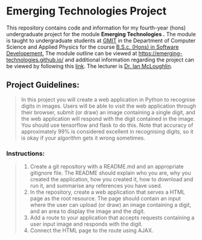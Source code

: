 # Emerging Technologies Project
This repository contains code and information for my fourth-year (hons) undergraduate project for the module **Emerging Technologies .**
The module is taught to undergraduate students at [GMIT](http://www.gmit.ie/) in the Department of Computer Science and Applied Physics for the course [B.S.c. (Hons) in Software Developement.](https://www.gmit.ie/software-development/bachelor-science-honours-software-development) The module outline can be viewed at https://emerging-technologies.github.io/ and additional information regarding the project can be viewed by following this [link](https://emerging-technologies.github.io/problems/project.html). The lecturer is  [Dr. Ian McLoughlin](https://ianmcloughlin.github.io/).

## Project Guidelines:
> In this project you will create a web application in Python to recognise digits in images. Users will be able to visit the web application through their browser, submit (or draw) an image containing a single digit, and the web application will respond with the digit contained in the image. You should use tensorflow and flask to do this. Note that accuracy of approximately 99% is considered excellent in recognising digits, so it is okay if your algorithm gets it wrong sometimes.

### Instructions:
>1. Create a git repository with a README.md and an appropriate gitignore file. The README should explain who you are, why you created the application, how you created it, how to download and run it, and summarise any references you have used.
>2. In the repository, create a web application that serves a HTML page as the root resource. The page should contain an input where the user can upload (or draw) an image containing a digit, and an area to display the image and the digit.
>3. Add a route to your application that accepts requests containing a user input image and responds with the digit.
>4. Connect the HTML page to the route using AJAX.
